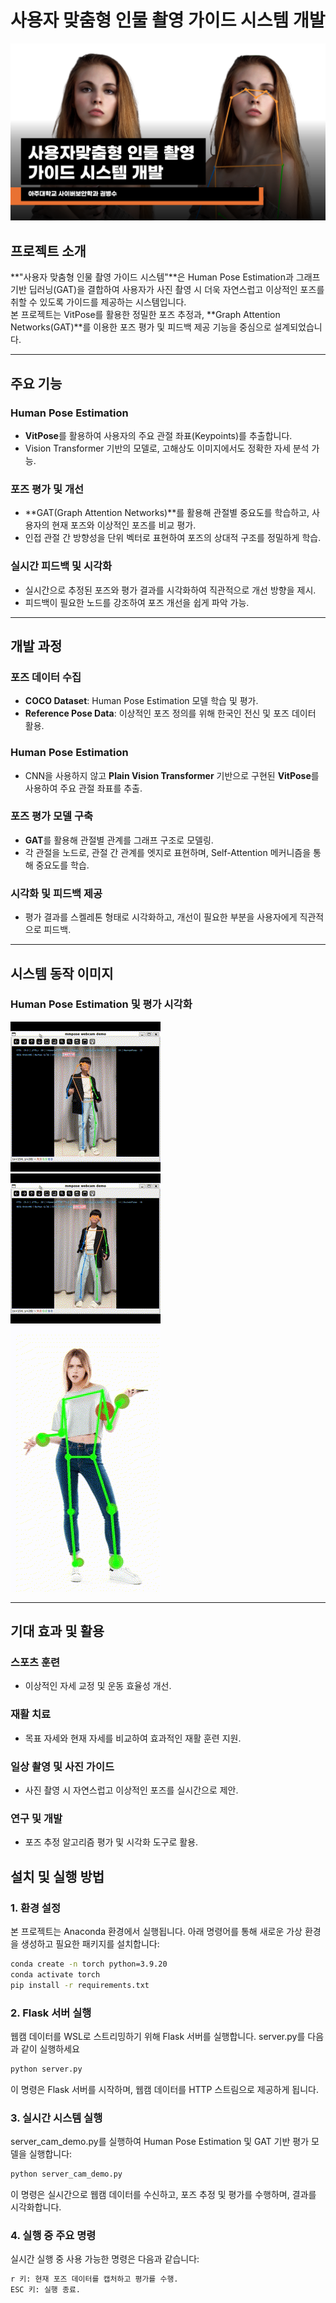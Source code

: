 
# 사용자 맞춤형 인물 촬영 가이드 시스템 개발
![썸네일](img/thumbnail.png)  

## 프로젝트 소개
**"사용자 맞춤형 인물 촬영 가이드 시스템"**은 Human Pose Estimation과 그래프 기반 딥러닝(GAT)을 결합하여 사용자가 사진 촬영 시 더욱 자연스럽고 이상적인 포즈를 취할 수 있도록 가이드를 제공하는 시스템입니다.  
본 프로젝트는 VitPose를 활용한 정밀한 포즈 추정과, **Graph Attention Networks(GAT)**를 이용한 포즈 평가 및 피드백 제공 기능을 중심으로 설계되었습니다.

---

## 주요 기능

### **Human Pose Estimation**
- **VitPose**를 활용하여 사용자의 주요 관절 좌표(Keypoints)를 추출합니다.
- Vision Transformer 기반의 모델로, 고해상도 이미지에서도 정확한 자세 분석 가능.

### **포즈 평가 및 개선**
- **GAT(Graph Attention Networks)**를 활용해 관절별 중요도를 학습하고, 사용자의 현재 포즈와 이상적인 포즈를 비교 평가.
- 인접 관절 간 방향성을 단위 벡터로 표현하여 포즈의 상대적 구조를 정밀하게 학습.

### **실시간 피드백 및 시각화**
- 실시간으로 추정된 포즈와 평가 결과를 시각화하여 직관적으로 개선 방향을 제시.
- 피드백이 필요한 노드를 강조하여 포즈 개선을 쉽게 파악 가능.

---

## 개발 과정

### **포즈 데이터 수집**
- **COCO Dataset**: Human Pose Estimation 모델 학습 및 평가.
- **Reference Pose Data**: 이상적인 포즈 정의를 위해 한국인 전신 및 포즈 데이터 활용.

### **Human Pose Estimation**
- CNN을 사용하지 않고 **Plain Vision Transformer** 기반으로 구현된 **VitPose**를 사용하여 주요 관절 좌표를 추출.

### **포즈 평가 모델 구축**
- **GAT**를 활용해 관절별 관계를 그래프 구조로 모델링.
- 각 관절을 노드로, 관절 간 관계를 엣지로 표현하며, Self-Attention 메커니즘을 통해 중요도를 학습.

### **시각화 및 피드백 제공**
- 평가 결과를 스켈레톤 형태로 시각화하고, 개선이 필요한 부분을 사용자에게 직관적으로 피드백.

---

## 시스템 동작 이미지

### **Human Pose Estimation 및 평가 시각화**

![실시간 포즈 추정 결과](img/webcam_demo.gif)  
![실시간 포즈 추정 결과](img/webcam_demo_2.gif)  
![평가 시각화](img/feedback.gif)

---

## 기대 효과 및 활용

### **스포츠 훈련**
- 이상적인 자세 교정 및 운동 효율성 개선.

### **재활 치료**
- 목표 자세와 현재 자세를 비교하여 효과적인 재활 훈련 지원.

### **일상 촬영 및 사진 가이드**
- 사진 촬영 시 자연스럽고 이상적인 포즈를 실시간으로 제안.

### **연구 및 개발**
- 포즈 추정 알고리즘 평가 및 시각화 도구로 활용.


## 설치 및 실행 방법

### **1. 환경 설정**

본 프로젝트는 Anaconda 환경에서 실행됩니다. 아래 명령어를 통해 새로운 가상 환경을 생성하고 필요한 패키지를 설치합니다:

```bash
conda create -n torch python=3.9.20
conda activate torch
pip install -r requirements.txt
```

### **2. Flask 서버 실행**
웹캠 데이터를 WSL로 스트리밍하기 위해 Flask 서버를 실행합니다. server.py를 다음과 같이 실행하세요

```bash
python server.py
```

이 명령은 Flask 서버를 시작하며, 웹캠 데이터를 HTTP 스트림으로 제공하게 됩니다.

### **3. 실시간 시스템 실행**
server_cam_demo.py를 실행하여 Human Pose Estimation 및 GAT 기반 평가 모델을 실행합니다:
```bash
python server_cam_demo.py
```
이 명령은 실시간으로 웹캠 데이터를 수신하고, 포즈 추정 및 평가를 수행하며, 결과를 시각화합니다.

### **4. 실행 중 주요 명령**
실시간 실행 중 사용 가능한 명령은 다음과 같습니다:

```bash
r 키: 현재 포즈 데이터를 캡처하고 평가를 수행.
ESC 키: 실행 종료.
```